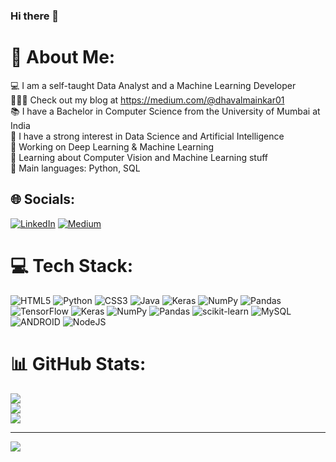 ### Hi there 👋

# 💫 About Me:
💻 I am a self-taught Data Analyst and a Machine Learning Developer<br>👨🏽‍💻 Check out my blog at https://medium.com/@dhavalmainkar01<br>📚 I have a Bachelor in Computer Science from the University of Mumbai at India<br>📝 I have a strong interest in Data Science and Artificial Intelligence<br>🔭 Working on Deep Learning & Machine Learning<br>🌱 Learning about Computer Vision and Machine Learning stuff<br>🌟 Main languages: Python, SQL


## 🌐 Socials:
[![LinkedIn](https://img.shields.io/badge/LinkedIn-%230077B5.svg?logo=linkedin&logoColor=white)](https://linkedin.com/in/https://www.linkedin.com/in/dhaval-mainkar-12b6731b5/) [![Medium](https://img.shields.io/badge/Medium-12100E?logo=medium&logoColor=white)](https://medium.com/@https://medium.com/@dhavalmainkar01) 

# 💻 Tech Stack:
![HTML5](https://img.shields.io/badge/html5-%23E34F26.svg?style=plastic&logo=html5&logoColor=white) ![Python](https://img.shields.io/badge/python-3670A0?style=plastic&logo=python&logoColor=ffdd54) ![CSS3](https://img.shields.io/badge/css3-%231572B6.svg?style=plastic&logo=css3&logoColor=white) ![Java](https://img.shields.io/badge/java-%23ED8B00.svg?style=plastic&logo=java&logoColor=white) ![Keras](https://img.shields.io/badge/Keras-%23D00000.svg?style=plastic&logo=Keras&logoColor=white) ![NumPy](https://img.shields.io/badge/numpy-%23013243.svg?style=plastic&logo=numpy&logoColor=white) ![Pandas](https://img.shields.io/badge/pandas-%23150458.svg?style=plastic&logo=pandas&logoColor=white) ![TensorFlow](https://img.shields.io/badge/TensorFlow-%23FF6F00.svg?style=plastic&logo=TensorFlow&logoColor=white) ![Keras](https://img.shields.io/badge/Keras-%23D00000.svg?style=plastic&logo=Keras&logoColor=white) ![NumPy](https://img.shields.io/badge/numpy-%23013243.svg?style=plastic&logo=numpy&logoColor=white) ![Pandas](https://img.shields.io/badge/pandas-%23150458.svg?style=plastic&logo=pandas&logoColor=white) ![scikit-learn](https://img.shields.io/badge/scikit--learn-%23F7931E.svg?style=plastic&logo=scikit-learn&logoColor=white) ![MySQL](https://img.shields.io/badge/mysql-%2300f.svg?style=plastic&logo=mysql&logoColor=white) ![ANDROID](https://img.shields.io/badge/android-%2320232a.svg?style=plastic&logo=android&logoColor=%a4c639) ![NodeJS](https://img.shields.io/badge/node.js-6DA55F?style=plastic&logo=node.js&logoColor=white)
# 📊 GitHub Stats:
![](https://github-readme-stats.vercel.app/api?username=Dhaval-Mainkar&theme=dark&hide_border=false&include_all_commits=false&count_private=false)<br/>
![](https://github-readme-streak-stats.herokuapp.com/?user=Dhaval-Mainkar&theme=dark&hide_border=false)<br/>
![](https://github-readme-stats.vercel.app/api/top-langs/?username=Dhaval-Mainkar&theme=dark&hide_border=false&include_all_commits=false&count_private=false&layout=compact)

---
[![](https://visitcount.itsvg.in/api?id=Dhaval-Mainkar&icon=0&color=0)](https://visitcount.itsvg.in)

<!-- Proudly created with GPRM ( https://gprm.itsvg.in ) -->
